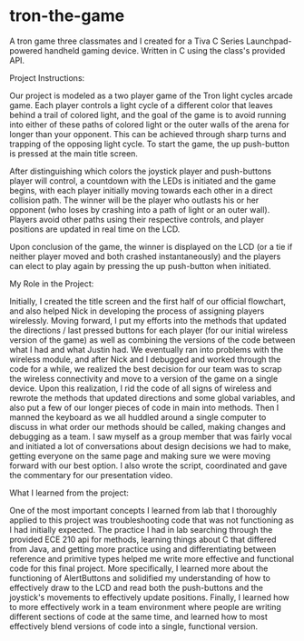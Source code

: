 # tron-the-game
A tron game three classmates and I created for a Tiva C Series Launchpad-powered handheld gaming device. Written in C using the class's provided API.

Project Instructions: 

Our project is modeled as a two player game of the Tron light cycles arcade game. Each player controls a light cycle of a different color that leaves behind a trail of colored light, and the goal of the game is to avoid running into either of these paths of colored light or the outer walls of the arena for longer than your opponent. This can be achieved through sharp turns and trapping of the opposing light cycle. To start the game, the up push-button is pressed at the main title screen. 

After distinguishing which colors the joystick player and push-buttons player will control, a countdown with the LEDs is initiated and the game begins, with each player initially moving towards each other in a direct collision path. The winner will be the player who outlasts his or her opponent (who loses by crashing into a path of light or an outer wall). Players avoid other paths using their respective controls, and player positions are updated in real time on the LCD. 

Upon conclusion of the game, the winner is displayed on the LCD (or a tie if neither player moved and both crashed instantaneously) and the players can elect to play again by pressing the up push-button when initiated.



My Role in the Project:

Initially, I created the title screen and the first half of our official flowchart, and also helped Nick in developing the process of assigning players wirelessly. Moving forward, I put my efforts into the methods that updated the directions / last pressed buttons for each player (for our initial wireless version of the game) as well as combining the versions of the code between what I had and what Justin had. We eventually ran into problems with the wireless module, and after Nick and I debugged and worked through the code for a while, we realized the best decision for our team was to scrap the wireless connectivity and move to a version of the game on a single device. Upon this realization, I rid the code of all signs of wireless and rewrote the methods that updated directions and some global variables, and also put a few of our longer pieces of code in main into methods. Then I manned the keyboard as we all huddled around a single computer to discuss in what order our methods should be called, making changes and debugging as a team. I saw myself as a group member that was fairly vocal and initiated a lot of conversations about design decisions we had to make, getting everyone on the same page and making sure we were moving forward with our best option. I also wrote the script, coordinated and gave the commentary for our presentation video.



What I learned from the project: 

One of the most important concepts I learned from lab that I thoroughly applied to this project was troubleshooting code that was not functioning as I had initially expected. The practice I had in lab searching through the provided ECE 210 api for methods, learning things about C that differed from Java, and getting more practice using and differentiating between reference and primitive types helped me write more effective and functional code for this final project. More specifically, I learned more about the functioning of AlertButtons and solidified my understanding of how to effectively draw to the LCD and read both the push-buttons and the joystick's movements to effectively update positions. Finally, I learned how to more effectively work in a team environment where people are writing different sections of code at the same time, and learned how to most effectively blend versions of code into a single, functional version.
